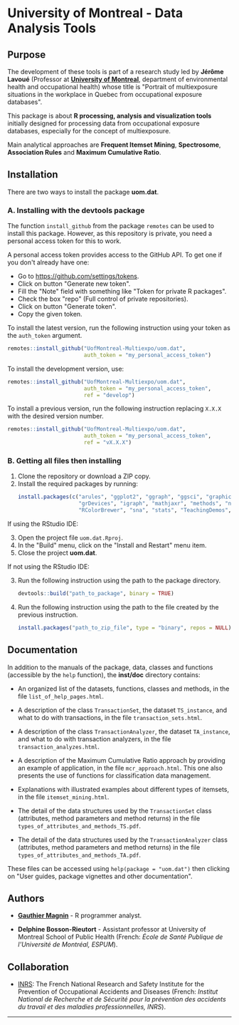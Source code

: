 # University of Montreal - Data Analysis Tools


## Purpose

The development of these tools is part of a research study led by **Jérôme Lavoué** (Professor at [**University of Montreal**](https://recherche.umontreal.ca/english/home/), department of environmental health and occupational health) whose title is "Portrait of multiexposure situations in the workplace in Quebec from occupational exposure databases".

This package is about **R processing, analysis and visualization tools** initially designed for processing data from occupational exposure databases, especially for the concept of multiexposure.

Main analytical approaches are **Frequent Itemset Mining**, **Spectrosome**, **Association Rules** and **Maximum Cumulative Ratio**.


## Installation

There are two ways to install the package **uom.dat**.

### A. Installing with the devtools package

The function `install_github` from the package `remotes` can be used to install this package. However, as this repository is private, you need a personal access token for this to work.

A personal access token provides access to the GitHub API. To get one if you don't already have one:

* Go to <https://github.com/settings/tokens>.
* Click on button "Generate new token".
* Fill the "Note" field with something like "Token for private R packages".
* Check the box "repo" (Full control of private repositories).
* Click on button "Generate token".
* Copy the given token.

To install the latest version, run the following instruction using your token as the `auth_token` argument.
```r
remotes::install_github("UofMontreal-Multiexpo/uom.dat",
                        auth_token = "my_personal_access_token")
```

To install the development version, use:
```r
remotes::install_github("UofMontreal-Multiexpo/uom.dat",
                        auth_token = "my_personal_access_token",
                        ref = "develop")
```

To install a previous version, run the following instruction replacing `X.X.X` with the desired version number.
```r
remotes::install_github("UofMontreal-Multiexpo/uom.dat",
                        auth_token = "my_personal_access_token",
                        ref = "vX.X.X")
```

### B. Getting all files then installing

1. Clone the repository or download a ZIP copy.
2. Install the required packages by running:
   ```r
   install.packages(c("arules", "ggplot2", "ggraph", "ggsci", "graphics",
                      "grDevices", "igraph", "mathjaxr", "methods", "network",
                      "RColorBrewer", "sna", "stats", "TeachingDemos", "utils"))
   ```

If using the RStudio IDE:

3. Open the project file `uom.dat.Rproj`.
4. In the "Build" menu, click on the "Install and Restart" menu item.
5. Close the project **uom.dat**.

If not using the RStudio IDE:

3. Run the following instruction using the path to the package directory.
   ```r
   devtools::build("path_to_package", binary = TRUE)
   ```
4. Run the following instruction using the path to the file created by the previous instruction.
   ```r
   install.packages("path_to_zip_file", type = "binary", repos = NULL)
   ```


## Documentation

In addition to the manuals of the package, data, classes and functions (accessible by the `help` function), the **inst/doc** directory contains:

* An organized list of the datasets, functions, classes and methods, in the file `list_of_help_pages.html`.

* A description of the class `TransactionSet`, the dataset `TS_instance`, and what to do with transactions, in the file `transaction_sets.html`.

* A description of the class `TransactionAnalyzer`, the dataset `TA_instance`, and what to do with transaction analyzers, in the file `transaction_analyzes.html`.

* A description of the Maximum Cumulative Ratio approach by providing an example of application, in the file `mcr_approach.html`. This one also presents the use of functions for classification data management.

* Explanations with illustrated examples about different types of itemsets, in the file `itemset_mining.html`.

* The detail of the data structures used by the `TransactionSet` class (attributes, method parameters and method returns) in the file `types_of_attributes_and_methods_TS.pdf`. 

* The detail of the data structures used by the `TransactionAnalyzer` class (attributes, method parameters and method returns) in the file `types_of_attributes_and_methods_TA.pdf`.

These files can be accessed using `help(package = "uom.dat")` then clicking on "User guides, package vignettes and other documentation".


## Authors

* [**Gauthier Magnin**](https://fr.linkedin.com/in/gauthier-magnin) - R programmer analyst.

* **Delphine Bosson-Rieutort** - Assistant professor at University of Montreal School of Public Health (French: *École de Santé Publique de l'Université de Montréal, ESPUM*).


## Collaboration

* [INRS](http://en.inrs.fr/): The French National Research and Safety Institute for the Prevention of Occupational Accidents and Diseases (French: *Institut National de Recherche et de Sécurité pour la prévention des accidents du travail et des maladies professionnelles, INRS*).


---
